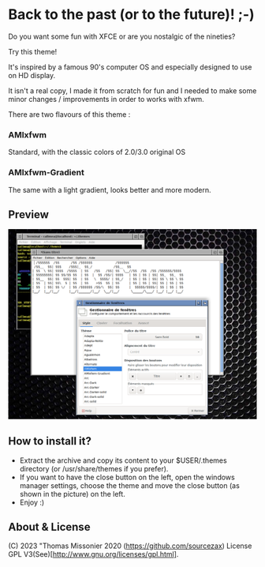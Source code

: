 # Back to the past (or to the future)!  ;-) 

Do you want some fun with XFCE or are you nostalgic of the nineties?

Try this theme! 

It's inspired by a famous 90's computer OS and especially designed to use on HD display.

It isn't a real copy, I made it from scratch for fun and I needed to make some minor changes / improvements in order to works with xfwm.

There are two flavours of this theme :

### AMIxfwm 

Standard, with the classic colors of 2.0/3.0 original OS

### AMIxfwm-Gradient

The same with a light gradient, looks better and more modern. 


## Preview

![Screenshot](images/AMIxfwm.png)

## How to install it?


- Extract the archive and copy its content to your $USER/.themes directory (or /usr/share/themes if you prefer). 
- If you want to have the close button on the left, open the windows manager settings, choose the theme and move the close button (as shown in the picture) on the left.
- Enjoy :)


## About & License
(C) 2023 "Thomas Missonier 2020 (https://github.com/sourcezax)
License GPL V3(See)[http://www.gnu.org/licenses/gpl.html].

